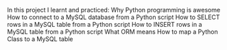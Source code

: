 In this project I learnt and practiced: Why Python programming is awesome How to connect to a MySQL database from a Python script How to SELECT rows in a MySQL table from a Python script How to INSERT rows in a MySQL table from a Python script What ORM means How to map a Python Class to a MySQL table
